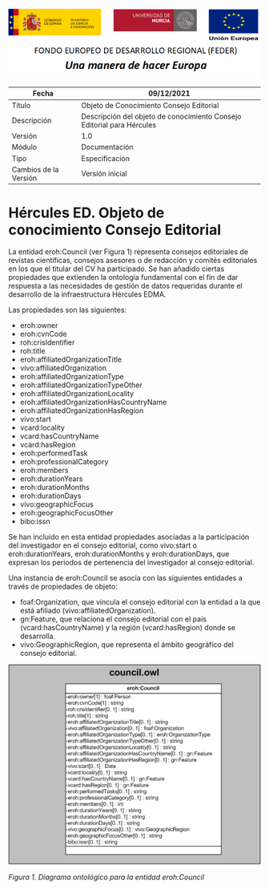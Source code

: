 ![](../../Docs/media/CabeceraDocumentosMD.png)

| Fecha         | 09/12/2021                                                   |
| ------------- | ------------------------------------------------------------ |
|Título|Objeto de Conocimiento Consejo Editorial| 
|Descripción|Descripción del objeto de conocimiento Consejo Editorial para Hércules|
|Versión|1.0|
|Módulo|Documentación|
|Tipo|Especificación|
|Cambios de la Versión|Versión inicial|

# Hércules ED. Objeto de conocimiento Consejo Editorial

La entidad eroh:Council (ver Figura 1) representa consejos editoriales de revistas científicas, consejos asesores o de redacción y comités editoriales en los que el titular del CV ha participado.
Se han añadido ciertas propiedades que extienden la ontología fundamental con el fin de dar respuesta a las necesidades de gestión de datos requeridas durante el desarrollo de la infraestructura Hércules EDMA.

Las propiedades son las siguientes:

- eroh:owner
- eroh:cvnCode
- roh:crisIdentifier
- roh:title
- eroh:affiliatedOrganizationTitle
- vivo:affiliatedOrganization
- eroh:affiliatedOrganizationType
- eroh:affiliatedOrganizationTypeOther
- eroh:affiliatedOrganizationLocality
- eroh:affiliatedOrganizationHasCountryName
- eroh:affiliatedOrganizationHasRegion
- vivo:start
- vcard:locality
- vcard:hasCountryName
- vcard:hasRegion
- eroh:performedTask
- eroh:professionalCategory
- eroh:members
- eroh:durationYears
- eroh:durationMonths
- eroh:durationDays
- vivo:geographicFocus
- eroh:geographicFocusOther
- bibo:issn

Se han incluido en esta entidad propiedades asociadas a la participación del investigador en el consejo editorial, como vivo:start o eroh:durationYears, eroh:durationMonths y eroh:durationDays, que expresan los periodos de pertenencia del investigador al consejo editorial. 

Una instancia de eroh:Council se asocia con las siguientes entidades a través de propiedades de objeto:

- foaf:Organization, que vincula el consejo editorial con la entidad a la que está afiliado (vivo:affiliatedOrganization).
- gn:Feature, que relaciona el consejo editorial con el país (vcard:hasCountryName) y la región (vcard:hasRegion) donde se desarrolla.
- vivo:GeographicRegion, que representa el ámbito geográfico del consejo editorial.


![](../../Docs/media/ObjetosDeConocimiento/Council.png)

*Figura 1. Diagrama ontológico para la entidad eroh:Council*
